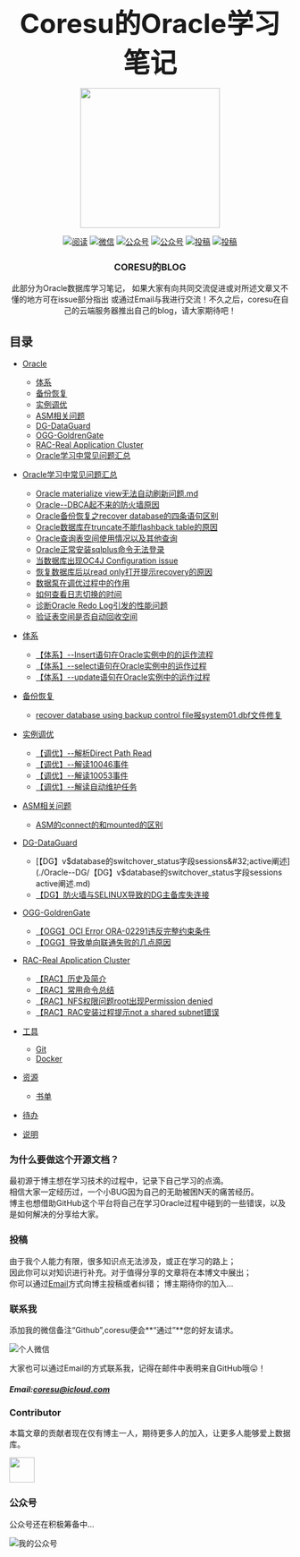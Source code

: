 <p align="center" style="font-weight:bold;"> <font size="30">Coresu的Oracle学习笔记</font></p>


<p align="center">
<a href="https://github.com/blackflagking/Notes-Oracle" target="_blank">
    <img src="https://thumbnail0.baidupcs.com/thumbnail/f2caf679995a2c4470b63ddf72a04083?fid=2977596842-250528-601656470218205&time=1572685200&rt=sh&sign=FDTAER-DCb740ccc5511e5e8fedcff06b081203-z0xnjgf1Dea%2BZd5BTCSX2VZ5SD4%3D&expires=8h&chkv=0&chkbd=0&chkpc=&dp-logid=7090963443295851244&dp-callid=0&size=c710_u400&quality=100&vuk=-&ft=video" width="250"/>
</a>
</p>

<p align="center">
  <a href="https://docs.oracle.com/en/database/oracle/oracle-database/19/cncpt/introduction-to-oracle-database.html#GUID-A42A6EF0-20F8-4F4B-AFF7-09C100AE581E"><img src="https://img.shields.io/badge/阅读-read-brightgreen.svg" alt="阅读"></a>
  <a href="#联系我"><img src="https://img.shields.io/badge/chat-微信-blue.svg" alt="微信"></a>
  <a href="#公众号"><img src="https://img.shields.io/badge/%E5%85%AC%E4%BC%97%E5%8F%B7-OracleGuide-lightgrey.svg" alt="公众号"></a>
  <a href="#公众号"><img src="https://img.shields.io/badge/PDF-Oracle面试突击-important.svg" alt="公众号"></a>
  <a href="#投稿"><img src="https://img.shields.io/badge/support-投稿-critical.svg" alt="投稿"></a>
  <a href="https://xiaozhuanlan.com/javainterview?rel=javaguide"><img src="https://img.shields.io/badge/Oracle-面试指南-important" alt="投稿"></a>
</p>

<h3 align="center">CORESU的BLOG</h3>


<p align="center">此部分为Oracle数据库学习笔记，  
如果大家有向共同交流促进或对所述文章又不懂的地方可在issue部分指出  
或通过Email与我进行交流！不久之后，coresu在自己的云端服务器推出自己的blog，请大家期待吧！</p>

## 目录

- [Oracle](#oracle)
    - [体系](#体系)
    - [备份恢复](#备份恢复)
    - [实例调优](#实例调优)
    - [ASM相关问题](#ASM相关问题)
    - [DG-DataGuard](#DG-DataGuard)
    - [OGG-GoldrenGate](#OGG-GoldrenGate)
    - [RAC-Real&#32;Application&#32;Cluster](#RAC-Real&#32;Application&#32;Cluster)
    - [Oracle学习中常见问题汇总](#java学习常见问题汇总)
    
- [Oracle学习中常见问题汇总](#java学习常见问题汇总)
    - [Oracle&#32;materialize&#32;view无法自动刷新问题.md](./Oracle--常见问题/oracle&#32;materialize&#32;view无法自动刷新问题.md)
    - [Oracle--DBCA起不来的防火墙原因](./Oracle--常见问题/Oracle--DBCA起不来的防火墙原因.md)
    - [Oracle备份恢复之recover&#32;database的四条语句区别](./Oracle--常见问题/Oracle备份恢复之recover&#32;database的四条语句区别.md)
    - [Oracle数据库在truncate不能flashback&#32;table的原因](./Oracle--常见问题/Oracle数据库在truncate不能flashback&#32;table的原因.md)
    - [Oracle查询表空间使用情况以及其他查询](./Oracle--常见问题/Oracle查询表空间使用情况以及其他查询.md)
    - [Oracle正常安装sqlplus命令无法登录](./Oracle--常见问题/Oracle正常安装sqlplus命令无法登录.md)
    - [当数据库出现OC4J&#32;Configuration&#32;issue](./Oracle--常见问题/当数据库出现OC4J&#32;Configuration&#32;issue.md)
    - [恢复数据库后以read&#32;only打开提示recovery的原因](./Oracle--常见问题/恢复数据库后以read&#32;only打开提示recovery的原因.md)
    - [数据泵在调优过程中的作用](./Oracle--常见问题/数据泵在调优过程中的作用.md)
    - [如何查看日志切换的时间](./Oracle--常见问题/如何查看日志切换的时间.md)
    - [诊断Oracle&#32;Redo&#32;Log引发的性能问题](./Oracle--常见问题/诊断Oracle&#32;Redo&#32;Log引发的性能问题.md)
    - [验证表空间是否自动回收空间](./Oracle--常见问题/验证表空间是否自动回收空间.md)

- [体系](#体系)
    - [【体系】--Insert语句在Oracle实例中的的运作流程](./Oracle--体系/【体系】--Insert语句在Oracle实例中的的运作流程.md)
    - [【体系】--select语句在Oracle实例中的运作过程](./Oracle--体系/【体系】--select语句在Oracle实例中的运作过程.md)
    - [【体系】--update语句在Oracle实例中的运作过程](./Oracle--体系/【体系】--update语句在Oracle实例中的运作过程.md)

- [备份恢复](#备份恢复)
    - [recover&#32;database&#32;using&#32;backup&#32;control&#32;file报system01.dbf文件修复](./Oracle--备份恢复/recover&#32;database&#32;using&#32;backup&#32;control&#32;file报system01.dbf文件修复.md) 


- [实例调优](#实例调优)
    - [【调优】--解析Direct&#32;Path&#32;Read](./Oracle--调优/【调优】--解析Direct&#32;Path&#32;Read.md)
    - [【调优】--解读10046事件](./Oracle--调优/【【调优】--解读10046事件.md)
    - [【调优】--解读10053事件](./Oracle--调优/【调优】--解读10053事件.md)
    - [【调优】--解读自动维护任务](./Oracle--调优/【调优】--解读自动维护任务.md)


- [ASM相关问题](#ASM相关问题)  
    - [ASM的connect的和mounted的区别](./Oracle--ASM/ASM的connect的和mounted的区别.md)

- [DG-DataGuard](#DG-DataGuard)
    - [【DG】v$database的switchover_status字段sessions&#32;active阐述](./Oracle--DG/【DG】v$database的switchover_status字段sessions&#32;active阐述.md)
    - [【DG】防火墙与SELINUX导致的DG主备库失连接](./Oracle--DG/【DG】防火墙与SELINUX导致的DG主备库失连接.md)


 - [OGG-GoldrenGate](#OGG-GoldrenGate)
    - [【OGG】OCI&#32;Error&#32;ORA-02291违反完整约束条件](./Oracle--OGG/【OGG】OCI&#32;Error&#32;ORA-02291违反完整约束条件.md)
    - [【OGG】导致单向联通失败的几点原因](./Oracle--OGG/【【OGG】导致单向联通失败的几点原因.md)

 - [RAC-Real&#32;Application&#32;Cluster](#RAC-Real&#32;Application&#32;Cluster)
    - [【RAC】历史及简介](./Oracle--RAC/【RAC】历史及简介.md)
    - [【RAC】常用命令总结](./Oracle--RAC/【RAC】常用命令总结.md)
    - [【RAC】NFS权限问题root出现Permission&#32;denied](./Oracle--RAC/【RAC】NFS权限问题root出现Permission&#32;denied.md)
    - [【RAC】RAC安装过程提示not&#32;a&#32;shared&#32;subnet错误](./Oracle--RAC/【RAC】RAC安装过程提示not&#32;a&#32;shared&#32;subnet错误.md)





- [工具](#工具)
    - [Git](#git)
    - [Docker](#Docker)
- [资源](#资源)
    - [书单](#书单)
- [待办](#待办)
- [说明](#说明)

### 为什么要做这个开源文档？

最初源于博主想在学习技术的过程中，记录下自己学习的点滴。   
相信大家一定经历过，一个小BUG因为自己的无助被困N天的痛苦经历。  
博主也想借助GitHub这个平台将自己在学习Oracle过程中碰到的一些错误，以及是如何解决的分享给大家。

### 投稿

由于我个人能力有限，很多知识点无法涉及，或正在学习的路上；   
因此你可以对知识进行补充。对于值得分享的文章将在本博文中展出；  
你可以通过[Email](#email)方式向博主投稿或者纠错； 
博主期待你的加入...

### 联系我

添加我的微信备注“Github”,coresu便会**“通过”**您的好友请求。

![个人微信](https://thumbnail0.baidupcs.com/thumbnail/8a100bc9acacae939f438ac2431346b5?fid=2977596842-250528-815582455701815&time=1572688800&rt=sh&sign=FDTAER-DCb740ccc5511e5e8fedcff06b081203-uTPmitKSJE5X4%2BD39XDqzymEN3E%3D&expires=8h&chkv=0&chkbd=0&chkpc=&dp-logid=7091503216580004742&dp-callid=0&size=c710_u400&quality=100&vuk=-&ft=video)

大家也可以通过Email的方式联系我，记得在邮件中表明来自GitHub哦😛！  
##### Email:coresu@icloud.com


### Contributor

本篇文章的贡献者现在仅有博主一人，期待更多人的加入，让更多人能够爱上数据库。

<a href="https://github.com/blackflagking">
    <img src="https://thumbnail0.baidupcs.com/thumbnail/f2caf679995a2c4470b63ddf72a04083?fid=2977596842-250528-601656470218205&time=1572685200&rt=sh&sign=FDTAER-DCb740ccc5511e5e8fedcff06b081203-z0xnjgf1Dea%2BZd5BTCSX2VZ5SD4%3D&expires=8h&chkv=0&chkbd=0&chkpc=&dp-logid=7090963443295851244&dp-callid=0&size=c710_u400&quality=100&vuk=-&ft=video" width="45px"></a>

### 公众号

公众号还在积极筹备中...

![我的公众号]()
